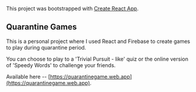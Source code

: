 This project was bootstrapped with [Create React App](https://github.com/facebook/create-react-app).

## Quarantine Games

This is a personal project where I used React and Firebase to create games to play during quarantine period.

You can choose to play to a 'Trivial Pursuit - like' quiz or the online version of 'Speedy Words' to challenge your friends.

Available here -- [https://quarantinegame.web.app](https://quarantinegame.web.app).

